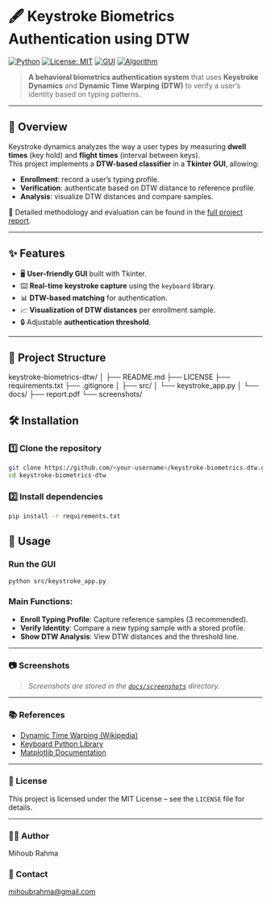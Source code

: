 # 🖋️ Keystroke Biometrics Authentication using DTW

[![Python](https://img.shields.io/badge/Python-3.x-blue.svg)](https://www.python.org/)
[![License: MIT](https://img.shields.io/badge/License-MIT-yellow.svg)](LICENSE)
[![GUI](https://img.shields.io/badge/GUI-Tkinter-green)](https://docs.python.org/3/library/tkinter.html)
[![Algorithm](https://img.shields.io/badge/Algorithm-DTW-orange)](https://en.wikipedia.org/wiki/Dynamic_time_warping)

> **A behavioral biometrics authentication system** that uses **Keystroke Dynamics** and **Dynamic Time Warping (DTW)** to verify a user’s identity based on typing patterns.

---

## 📌 Overview
Keystroke dynamics analyzes the way a user types by measuring **dwell times** (key hold) and **flight times** (interval between keys).  
This project implements a **DTW-based classifier** in a **Tkinter GUI**, allowing:
- **Enrollment**: record a user’s typing profile.
- **Verification**: authenticate based on DTW distance to reference profile.
- **Analysis**: visualize DTW distances and compare samples.

📄 Detailed methodology and evaluation can be found in the [full project report](docs/rapport.pdf).

---

## ✨ Features
- 🖥️ **User-friendly GUI** built with Tkinter.
- ⌨️ **Real-time keystroke capture** using the `keyboard` library.
- 📊 **DTW-based matching** for authentication.
- 📈 **Visualization of DTW distances** per enrollment sample.
- 🔒 Adjustable **authentication threshold**.

---

## 📂 Project Structure
keystroke-biometrics-dtw/
│
├── README.md
├── LICENSE
├── requirements.txt
├── .gitignore
│
├── src/
│   └── keystroke_app.py
│
└── docs/
    ├── report.pdf
    └── screenshots/


## 🛠 Installation

### 1️⃣ Clone the repository
```bash
git clone https://github.com/<your-username>/keystroke-biometrics-dtw.git
cd keystroke-biometrics-dtw 
```

### 2️⃣ Install dependencies
```bash
pip install -r requirements.txt
```

## 🚀 Usage

### Run the GUI
```bash
python src/keystroke_app.py
```

### Main Functions:
* **Enroll Typing Profile**: Capture reference samples (3 recommended).
* **Verify Identity**: Compare a new typing sample with a stored profile.
* **Show DTW Analysis**: View DTW distances and the threshold line.

---

### 📷 Screenshots

> _Screenshots are stored in the [`docs/screenshots`](docs/screenshots/) directory._

---


### 📚 References
* [Dynamic Time Warping (Wikipedia)](https://en.wikipedia.org/wiki/Dynamic_time_warping)
* [Keyboard Python Library](https://pypi.org/project/keyboard/)
* [Matplotlib Documentation](https://matplotlib.org/stable/contents.html)

---

### 📜 License
This project is licensed under the MIT License – see the `LICENSE` file for details.

---

### 👨‍💻 Author
Mihoub Rahma

### 📧 Contact
mihoubrahma@gmail.com
